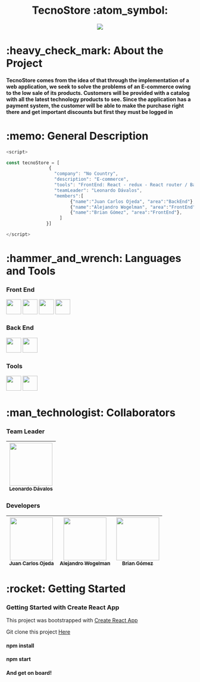 <h1 align="center">TecnoStore :atom_symbol:</h1>
<p align="center">
<img src="https://user-images.githubusercontent.com/72633519/188296362-3c4a84d9-90ed-4cb8-aced-d1b6b627e090.png"/>
</p>

<h1>:heavy_check_mark: About the Project</h1>
<h4>TecnoStore comes from the idea of that through the implementation of a web application, we seek to solve the problems of an E-commerce owing to the low sale of its products. Customers will be provided with a catalog with all the latest technology products to see. Since the application has a payment system, the customer will be able to make the purchase right there and get important discounts but first they must be logged in</h4>


<h1>:memo: General Description</h1>

```js
<script>
```  
```js
const tecnoStore = [
                {
                  "company": "No Country",
                  "description": "E-commerce",
                  "tools": "FrontEnd: React - redux - React router / BackEnd: Java - spring-boot",
                  "teamLeader": "Leonardo Dávalos",
                  "members":[
                        {"name":"Juan Carlos Ojeda", "area":"BackEnd"},
                        {"name":"Alejandro Wogelman", "area":"FrontEnd"},
                        {"name":"Brian Gómez", "area":"FrontEnd"},
                    ]
               }]
   ```
  ```js
 </script>
 ```
 <h1>:hammer_and_wrench: Languages and Tools</h1>
 <h3>Front End</h4>
 <div>
   <img src="https://user-images.githubusercontent.com/72633519/188297424-d455a87b-6f8d-4b16-8638-6f5381eec8a7.png" width=40>
   <img src="https://user-images.githubusercontent.com/72633519/188297421-e8f0d859-9cb3-4baa-ba53-1d8dd869b88a.png" width=40>
   <img src="https://user-images.githubusercontent.com/72633519/188297595-721021cf-686b-4e0b-af3f-c5aad2ea5ce1.png" width=40>
   <img src="https://user-images.githubusercontent.com/72633519/188297675-415e5bda-9765-4631-9c41-fba8ac756a8d.png" width=40>
 </div>
 <h3>Back End</h4>
 <div>
   <img src="https://user-images.githubusercontent.com/72633519/188297762-a8b10ad1-38bb-4d06-bf5d-e9af1cbb1e8a.png" width=40>
   <img src="https://user-images.githubusercontent.com/72633519/188297935-d5aedb34-a351-4759-a448-fe41d6b7c9fc.png" width=40>
 </div>
  <h3>Tools</h4>
  <div>
   <img src="https://user-images.githubusercontent.com/72633519/188324844-520ebd22-297c-4648-b2fa-afffed1f9eee.png" width=40>
   <img src="https://user-images.githubusercontent.com/72633519/188324862-f5f3031a-657a-4fd9-a089-ce96f1a5e5a9.png" width=40>
 </div>

 <h1>:man_technologist: Collaborators</h1>
 
 <h3>Team Leader</h4>

| [<img src="https://avatars.githubusercontent.com/u/83665120?v=4" width=115><br><sub>Leonardo Dávalos</sub>](https://github.com/davaloslm) | 
 | :---: |

 <h3>Developers</h3>

| [<img src="https://avatars.githubusercontent.com/u/69003838?v=4" width=115><br><sub>Juan Carlos Ojeda</sub>](https://github.com/ojedajuanc) | [<img src="https://avatars.githubusercontent.com/u/73550938?v=4" width=115><br><sub>Alejandro Wogelman</sub>](https://github.com/AlejandroWogelman) | [<img src="https://avatars.githubusercontent.com/u/72633519?v=4" width=115><br><sub>Brian Gómez</sub>](https://github.com/Briantahiel) | 
| :---: | :---: | :---: |

<h1>:rocket: Getting Started</h1>

<h3>Getting Started with Create React App</h3>

This project was bootstrapped with [Create React App](https://github.com/facebook/create-react-app)

Git clone this project <a href="https://github.com/No-Country/c6-22.git">Here</a>

<h4>npm install</h4>
<h4>npm start</h4>

<h4>And get on board!</h4>
 



